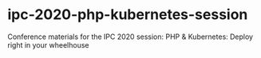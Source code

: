 # ipc-2020-php-kubernetes-session
Conference materials for the IPC 2020 session: PHP &amp; Kubernetes: Deploy right in your wheelhouse
